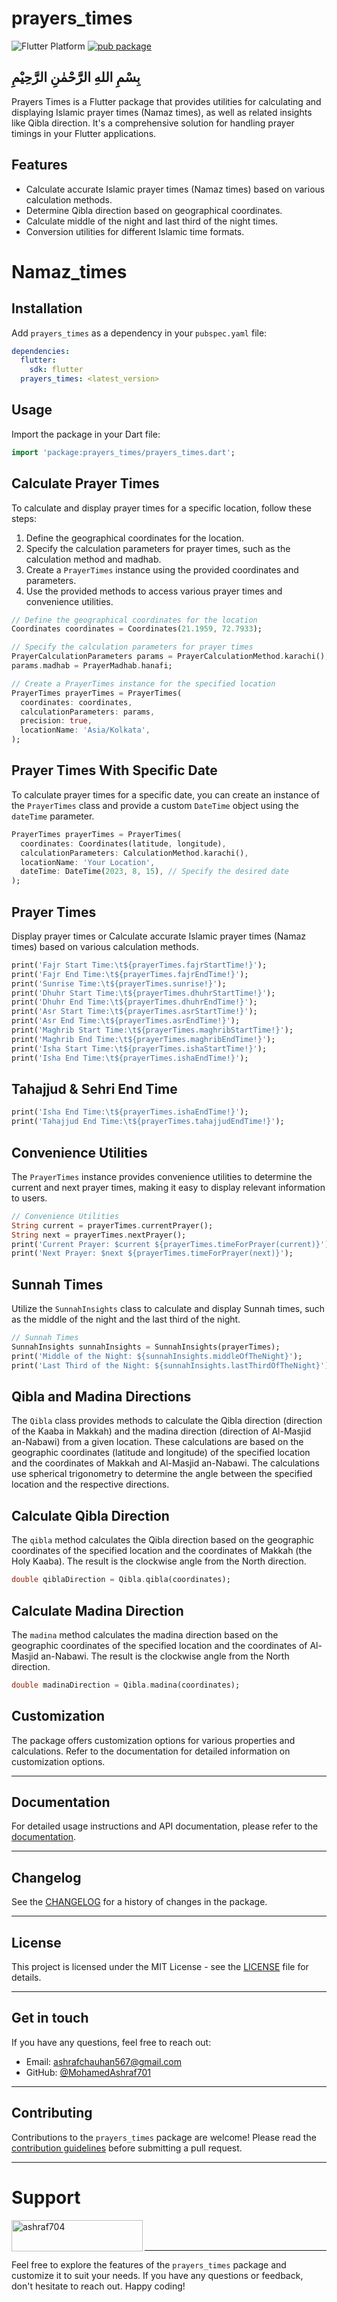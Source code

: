 # prayers_times

![Flutter Platform](https://img.shields.io/badge/platform-flutter-yellow)
[![pub package](https://img.shields.io/pub/v/prayers_times.svg)](https://pub.dev/packages/prayers_times)

## بِسْمِ اللهِ الرَّحْمٰنِ الرَّحِيْمِ 

Prayers Times is a Flutter package that provides utilities for calculating and displaying Islamic prayer times (Namaz times), as well as related insights like Qibla direction. It's a comprehensive solution for handling prayer timings in your Flutter applications.

## Features

- Calculate accurate Islamic prayer times (Namaz times) based on various calculation methods.
- Determine Qibla direction based on geographical coordinates.
- Calculate middle of the night and last third of the night times.
- Conversion utilities for different Islamic time formats.

# Namaz_times

## Installation

Add `prayers_times` as a dependency in your `pubspec.yaml` file:

```yaml
dependencies:
  flutter:
    sdk: flutter
  prayers_times: <latest_version>
```

## Usage

Import the package in your Dart file:

```dart
import 'package:prayers_times/prayers_times.dart';
```

## Calculate Prayer Times
To calculate and display prayer times for a specific location, follow these steps:

1. Define the geographical coordinates for the location.
2. Specify the calculation parameters for prayer times, such as the calculation method and madhab.
3. Create a `PrayerTimes` instance using the provided coordinates and parameters.
4. Use the provided methods to access various prayer times and convenience utilities.

```dart
// Define the geographical coordinates for the location
Coordinates coordinates = Coordinates(21.1959, 72.7933);

// Specify the calculation parameters for prayer times
PrayerCalculationParameters params = PrayerCalculationMethod.karachi();
params.madhab = PrayerMadhab.hanafi;

// Create a PrayerTimes instance for the specified location
PrayerTimes prayerTimes = PrayerTimes(
  coordinates: coordinates,
  calculationParameters: params,
  precision: true,
  locationName: 'Asia/Kolkata',
);
```

## Prayer Times With Specific Date

To calculate prayer times for a specific date, you can create an instance of the `PrayerTimes` class and provide a custom `DateTime` object using the `dateTime` parameter.

```dart
PrayerTimes prayerTimes = PrayerTimes(
  coordinates: Coordinates(latitude, longitude),
  calculationParameters: CalculationMethod.karachi(),
  locationName: 'Your Location',
  dateTime: DateTime(2023, 8, 15), // Specify the desired date
);
```

## Prayer Times
Display prayer times or Calculate accurate Islamic prayer times (Namaz times) based on various calculation methods.

```dart
print('Fajr Start Time:\t${prayerTimes.fajrStartTime!}');
print('Fajr End Time:\t${prayerTimes.fajrEndTime!}');
print('Sunrise Time:\t${prayerTimes.sunrise!}');
print('Dhuhr Start Time:\t${prayerTimes.dhuhrStartTime!}');
print('Dhuhr End Time:\t${prayerTimes.dhuhrEndTime!}');
print('Asr Start Time:\t${prayerTimes.asrStartTime!}');
print('Asr End Time:\t${prayerTimes.asrEndTime!}');
print('Maghrib Start Time:\t${prayerTimes.maghribStartTime!}');
print('Maghrib End Time:\t${prayerTimes.maghribEndTime!}');
print('Isha Start Time:\t${prayerTimes.ishaStartTime!}');
print('Isha End Time:\t${prayerTimes.ishaEndTime!}');
```

## Tahajjud & Sehri End Time

```dart
print('Isha End Time:\t${prayerTimes.ishaEndTime!}');
print('Tahajjud End Time:\t${prayerTimes.tahajjudEndTime!}');
```

## Convenience Utilities
The `PrayerTimes` instance provides convenience utilities to determine the current and next prayer times, making it easy to display relevant information to users.

```dart
// Convenience Utilities
String current = prayerTimes.currentPrayer();
String next = prayerTimes.nextPrayer();
print('Current Prayer: $current ${prayerTimes.timeForPrayer(current)}');
print('Next Prayer: $next ${prayerTimes.timeForPrayer(next)}');
```

## Sunnah Times
Utilize the `SunnahInsights` class to calculate and display Sunnah times, such as the middle of the night and the last third of the night.

```dart
// Sunnah Times
SunnahInsights sunnahInsights = SunnahInsights(prayerTimes);
print('Middle of the Night: ${sunnahInsights.middleOfTheNight}');
print('Last Third of the Night: ${sunnahInsights.lastThirdOfTheNight}');
```

## Qibla and Madina Directions

The `Qibla` class provides methods to calculate the Qibla direction (direction of the Kaaba in Makkah) and the madina direction (direction of Al-Masjid an-Nabawi) from a given location. These calculations are based on the geographic coordinates (latitude and longitude) of the specified location and the coordinates of Makkah and Al-Masjid an-Nabawi. The calculations use spherical trigonometry to determine the angle between the specified location and the respective directions.

## Calculate Qibla Direction

The `qibla` method calculates the Qibla direction based on the geographic coordinates of the specified location and the coordinates of Makkah (the Holy Kaaba). The result is the clockwise angle from the North direction.

```dart
double qiblaDirection = Qibla.qibla(coordinates);
```

## Calculate Madina Direction

The `madina` method calculates the madina direction based on the geographic coordinates of the specified location and the coordinates of Al-Masjid an-Nabawi. The result is the clockwise angle from the North direction.

```dart
double madinaDirection = Qibla.madina(coordinates);
```

## Customization

The package offers customization options for various properties and calculations. Refer to the documentation for detailed information on customization options.

---

## Documentation

For detailed usage instructions and API documentation, please refer to the [documentation](https://pub.dev/documentation/prayers_times/latest/).

---

## Changelog

See the [CHANGELOG](https://github.com/MohamedAshraf701/prayers_times/blob/main/CHANGELOG.md) for a history of changes in the package.

---

## License

This project is licensed under the MIT License - see the [LICENSE](https://github.com/MohamedAshraf701/prayers_times/blob/main/LICENSE) file for details.

---

## Get in touch

If you have any questions, feel free to reach out:

- Email: ashrafchauhan567@gmail.com
- GitHub: [@MohamedAshraf701](https://github.com/MohamedAshraf701)

---

## Contributing

Contributions to the `prayers_times` package are welcome! Please read the [contribution guidelines](CONTRIBUTING.md) before submitting a pull request.

---

# Support
<p><a href="https://www.buymeacoffee.com/ashraf704"> <img align="left" src="https://cdn.buymeacoffee.com/buttons/v2/default-yellow.png" height="50" width="210" alt="ashraf704" /></a></p><br><br>

---

Feel free to explore the features of the `prayers_times` package and customize it to suit your needs. If you have any questions or feedback, don't hesitate to reach out. Happy coding!